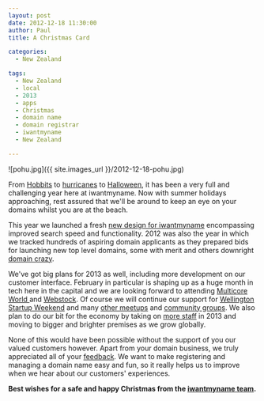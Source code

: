 ```yaml
---
layout: post
date: 2012-12-18 11:30:00
author: Paul
title: A Christmas Card

categories:
  - New Zealand

tags:
  - New Zealand
  - local
  - 2013
  - apps
  - Christmas
  - domain name
  - domain registrar
  - iwantmyname
  - New Zealand

---
```


![pohu.jpg]({{ site.images_url }}/2012-12-18-pohu.jpg)

From [Hobbits](http://blog.iwantmyname.com/2012/11/in-the-domain-of-middle-earth.html) to [hurricanes](http://blog.iwantmyname.com/2012/11/why-your-domain-survived-the-sandy-storm.html) to [Halloween](http://blog.iwantmyname.com/2012/10/scared-bitless.html),
 it has been a very full and challenging year here at iwantmyname. Now 
with summer holidays approaching, rest assured that we'll be around to keep 
an eye on your domains whilst you are at the beach.

This year we launched a fresh [new design for iwantmyname](http://blog.iwantmyname.com/2012/07/the-new-iwantmyname.html)
 encompassing improved search speed and functionality. 2012 was also the
 year in which we tracked hundreds of aspiring domain applicants as they
 prepared bids for launching new top level domains, some with merit and 
others downright [domain crazy](http://blog.iwantmyname.com/2012/06/more-new-domains-wtf.html). 

We've got big plans for 2013 as well, including more development on our customer interface. February in particular is shaping up as a huge month in tech here in the capital and we are looking forward to attending [Multicore World ](http://archived.link/http://multicoreworld.com/index.php/mw/mw12)and [Webstock](http://www.webstock.org.nz/). Of course we will continue our support for [Wellington Startup Weekend](http://wellington.startupweekend.org/) and many [other meetups](http://meetup.com/Hackers-and-Founders-Wellington/) and [community groups](http://up.org.nz/). We also plan to do our bit for the economy by taking on [more staff](http://blog.iwantmyname.com/2012/11/are-you-a-kick-ass-front-end-developer-join-us.html) in 2013 and moving to bigger and brighter premises as we grow globally.

None
 of this would have been possible without the support of you our valued 
customers however. Apart from your domain business, we truly appreciated
 all of your [feedback](http://feedback.iwantmyname.com/forums/8008-general).
 We want to make registering and managing a domain name easy and fun, so
 it really helps us to improve when we hear about our customers' 
experiences.

**Best wishes for a safe and happy Christmas from the [iwantmyname team](https://iwantmyname.co.nz/about).**
